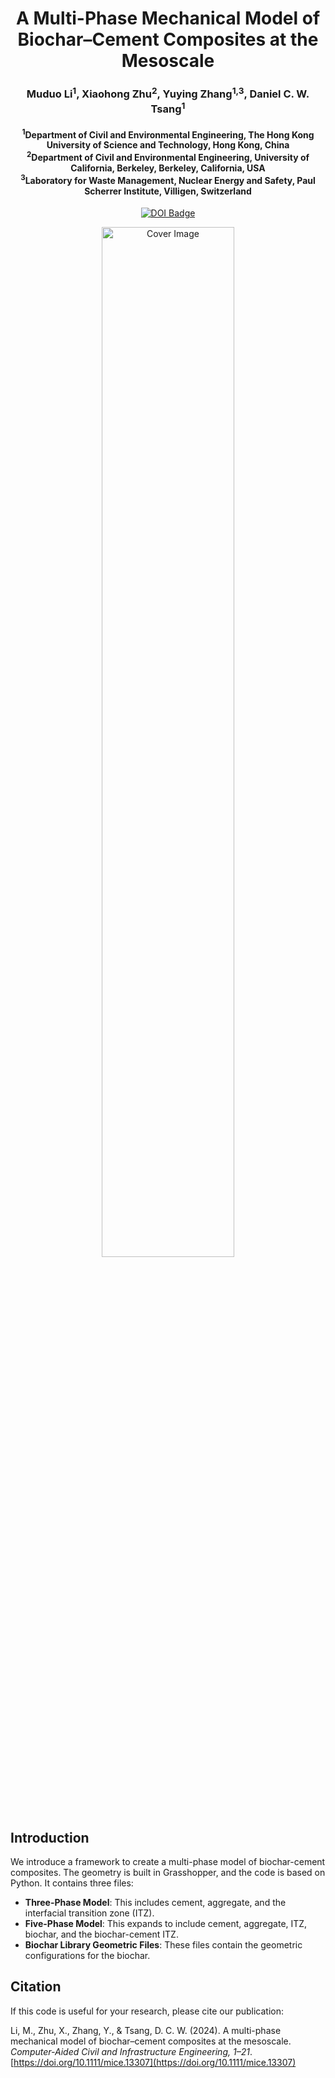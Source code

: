 <h1 align="center">A Multi-Phase Mechanical Model of Biochar–Cement Composites at the Mesoscale</h1>

<h3 align="center">
  Muduo Li<sup>1</sup>, Xiaohong Zhu<sup>2</sup>, Yuying Zhang<sup>1,3</sup>, Daniel C. W. Tsang<sup>1</sup>
</h3>

<h4 align="center">
  <sup>1</sup>Department of Civil and Environmental Engineering, The Hong Kong University of Science and Technology, Hong Kong, China<br>
  <sup>2</sup>Department of Civil and Environmental Engineering, University of California, Berkeley, Berkeley, California, USA<br>
  <sup>3</sup>Laboratory for Waste Management, Nuclear Energy and Safety, Paul Scherrer Institute, Villigen, Switzerland
</h4>

<p align="center">
  <a href="https://doi.org/10.1111/mice.13307">
    <img src="https://img.shields.io/badge/DOI-10.1111%2Fmice.13307-blue.svg" alt="DOI Badge">
  </a>
</p>

<p align="center">
  <img src="CoverImage.png" alt="Cover Image" width="65%"/>
</p>


## Introduction
We introduce a framework to create a multi-phase model of biochar-cement composites. The geometry is built in Grasshopper, and the code is based on Python. It contains three files: 
- **Three-Phase Model**: This includes cement, aggregate, and the interfacial transition zone (ITZ).
- **Five-Phase Model**: This expands to include cement, aggregate, ITZ, biochar, and the biochar-cement ITZ.
- **Biochar Library Geometric Files**: These files contain the geometric configurations for the biochar.

## Citation
If this code is useful for your research, please cite our publication:

Li, M., Zhu, X., Zhang, Y., & Tsang, D. C. W. (2024). A multi-phase mechanical model of biochar–cement composites at the mesoscale. *Computer-Aided Civil and Infrastructure Engineering, 1–21*. [https://doi.org/10.1111/mice.13307](https://doi.org/10.1111/mice.13307)
